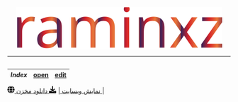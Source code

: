 <div align="center">
    <a href="https://github.com/raminxz/raminxz.github.io/edit/main/index.html">
        <img align="center" src="https://raw.githubusercontent.com/raminxz/svg/b94bc695f2dc3da3ac9d1e2a7cf68fc073efbfb8/raminxz-center.svg" />
    </a>
</div>

***
|    |    |    |    |    |    |    |    |    |
|:--:|:--:|:--:|:--:|:--:|:--:|:--:|:--:|:--:|

|*Index*|[open](https://github.com/raminxz/raminxz.github.io/blob/main/index.html)|[edit](https://github.com/raminxz/raminxz.github.io/edit/main/index.html)|
|:--:|:--:|:--:|

 <a href="https://raminxz.github.io/">
<img src="https://raw.githubusercontent.com/iranset/iranset.github.io/a506c379f67c5b5bcab79eac57be2a6ee949461f/svgs/solid/globe.svg" width="16" height="16" alt="site" title="site"/> نمایش وبسایت
</a>
|
<a class="" href="https://github.com/raminxz/raminxz.github.io/archive/refs/heads/main.zip">
  <img src="https://raw.githubusercontent.com/iranset/iranset.github.io/main/svgs/solid/download.svg" width="16" height="16" title="download" alt="download" /> دانلود مخزن 
</a>
|


|    |    |    |    |    |    |    |    |    |
|:--:|:--:|:--:|:--:|:--:|:--:|:--:|:--:|:--:|

